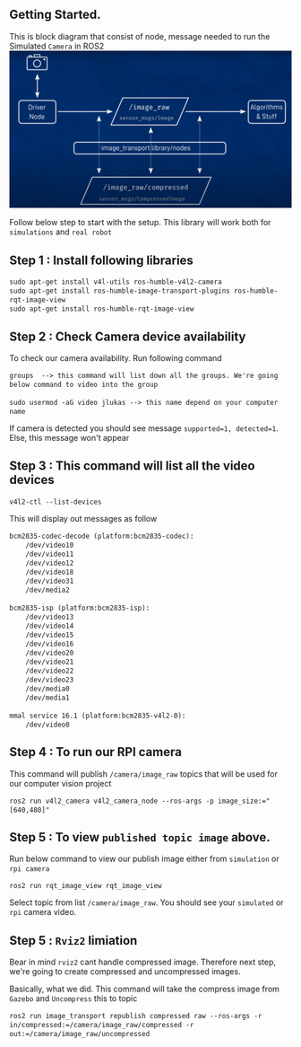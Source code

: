 ## Getting Started.

This is block diagram that consist of node, message needed to run the Simulated `Camera` in ROS2
![Alt text](image.png)

Follow below step to start with the setup. This library will work both for `simulations` and `real robot`

## Step 1 : Install following libraries
```
sudo apt-get install v4l-utils ros-humble-v4l2-camera
sudo apt-get install ros-humble-image-transport-plugins ros-humble-rqt-image-view
sudo apt-get install ros-humble-rqt-image-view
```

## Step 2 : Check Camera device availability

To check our camera availability. Run following command
```
groups  --> this command will list down all the groups. We're going below command to video into the group

sudo usermod -aG video jlukas --> this name depend on your computer name
```

If camera is detected you should see message `supported=1, detected=1`. Else, this message won't appear

## Step 3 : This command will list all the video devices
```
v4l2-ctl --list-devices
```

This will display out messages as follow
```
bcm2835-codec-decode (platform:bcm2835-codec):
	/dev/video10
	/dev/video11
	/dev/video12
	/dev/video18
	/dev/video31
	/dev/media2

bcm2835-isp (platform:bcm2835-isp):
	/dev/video13
	/dev/video14
	/dev/video15
	/dev/video16
	/dev/video20
	/dev/video21
	/dev/video22
	/dev/video23
	/dev/media0
	/dev/media1

mmal service 16.1 (platform:bcm2835-v4l2-0):
	/dev/video0
```

## Step 4 : To run our RPI camera

This command will publish `/camera/image_raw` topics that will be used for our computer vision project
```
ros2 run v4l2_camera v4l2_camera_node --ros-args -p image_size:="[640,480]"
```

## Step 5 : To view `published topic image` above.

Run below command to view our publish image either from `simulation` or `rpi camera` 
```
ros2 run rqt_image_view rqt_image_view
```

Select topic from list `/camera/image_raw`. You should see your `simulated` or `rpi` camera video.

## Step 5 : `Rviz2` limiation

Bear in mind `rviz2` cant handle compressed image. Therefore next step, we're going to create compressed and uncompressed images.

Basically, what we did. This command will take the compress image from `Gazebo` and `Uncompress` this to topic

```
ros2 run image_transport republish compressed raw --ros-args -r in/compressed:=/camera/image_raw/compressed -r out:=/camera/image_raw/uncompressed
```


